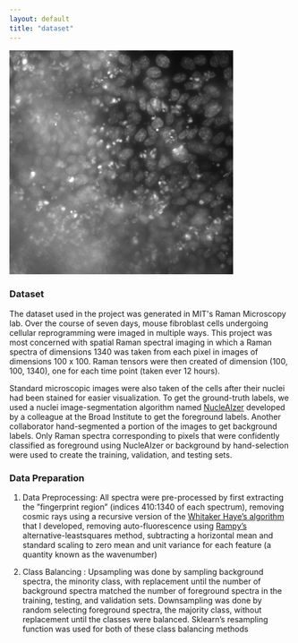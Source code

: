```yaml
---
layout: default
title: "dataset"
---
```


<img src="images/raman_mic_photo.jpeg" width="400"/>


### Dataset

The dataset used in the project was generated in MIT's Raman Microscopy lab. Over the course of seven days, mouse fibroblast cells undergoing cellular reprogramming were imaged in multiple ways. This project was most concerned with spatial Raman spectral imaging in which a Raman spectra of dimensions 1340 was taken from each pixel in images of dimensions 100 x 100.   Raman tensors were then created of dimension (100, 100, 1340), one for each time point (taken ever 12 hours). 

Standard microscopic images were also taken of the cells after their nuclei had been stained for easier visualization. To get the ground-truth labels, we used a nuclei image-segmentation algorithm named [NucleAIzer](http://www.nucleaizer.org/) developed by a colleague at the Broad Institute to get the foreground labels. Another collaborator hand-segmented a portion of the images to get background labels. Only Raman spectra corresponding to pixels that were confidently classified as foreground using NucleAIzer or background by hand-selection were used to create the training, validation, and testing sets. 


### Data Preparation

1)  Data  Preprocessing: All  spectra  were  pre-processed by  first  extracting  the  ”fingerprint  region”  (indices  410:1340 of  each  spectrum),  removing  cosmic  rays  using  a  recursive version of the [Whitaker Haye’s algorithm](https://chemrxiv.org/articles/A_Simple_Algorithm_for_Despiking_Raman_Spectra/5993011/2?file=10761493) that I developed, removing  auto-fluorescence  using  [Rampy’s](https://github.com/charlesll/rampy)  alternative-leastsquares   method,   subtracting   a   horizontal   mean   and standard  scaling  to  zero  mean  and  unit  variance  for  each feature (a quantity known as the wavenumber)

2)  Class  Balancing : Upsampling  was  done  by  sampling background spectra, the minority class, with replacement until the  number  of  background  spectra  matched  the  number  of foreground spectra in the training, testing, and validation sets.  Downsampling  was  done  by  random  selecting  foreground spectra,  the  majority  class,  without  replacement  until  the classes  were  balanced.  Sklearn’s  resampling  function  was used for both of these class balancing methods
